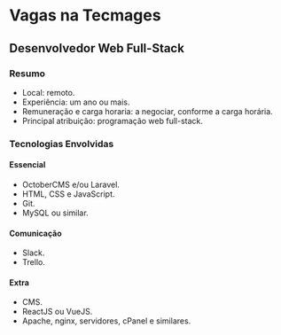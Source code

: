 # Vagas na Tecmages

## Desenvolvedor Web Full-Stack

### Resumo
- Local: remoto.
- Experiência: um ano ou mais.
- Remuneração e carga horaria: a negociar, conforme a carga horária.
- Principal atribuição: programação web full-stack.

### Tecnologias Envolvidas

#### Essencial
- OctoberCMS e/ou Laravel.
- HTML, CSS e JavaScript.
- Git.
- MySQL ou similar.

#### Comunicação
- Slack.
- Trello.

#### Extra
- CMS.
- ReactJS ou VueJS.
- Apache, nginx, servidores, cPanel e similares.
